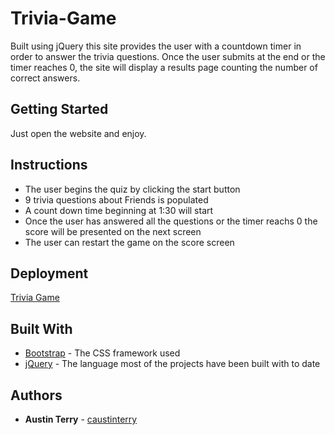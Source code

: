 # Trivia-Game

Built using jQuery this site provides the user with a countdown timer in order to answer the trivia questions. Once the user submits at the end or the timer reaches 0, the site will display a results page counting the number of correct answers.

## Getting Started

Just open the website and enjoy.

## Instructions

- The user begins the quiz by clicking the start button
- 9 trivia questions about Friends is populated 
- A count down time beginning at 1:30 will start
- Once the user has answered all the questions or the timer reachs 0 the score will be presented on the next screen
- The user can restart the game on the score screen

## Deployment

[Trivia Game](https://austinterry.dev/Trivia-Game/)

## Built With

* [Bootstrap](https://getbootstrap.com/) - The CSS framework used
* [jQuery](https://jquery.com//) - The language most of the projects have been built with to date

## Authors

- **Austin Terry** - [caustinterry](https://github.com/caustinterry)
